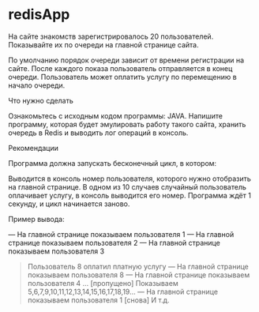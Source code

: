# redisApp
На сайте знакомств зарегистрировалось 20 пользователей. Показывайте их по очереди на главной странице сайта.

По умолчанию порядок очереди зависит от времени регистрации на сайте. После каждого показа пользователь отправляется в конец очереди. Пользователь может оплатить услугу по перемещению в начало очереди.

 

Что нужно сделать

Ознакомьтесь с исходным кодом программы: JAVA.
Напишите программу, которая будет эмулировать работу такого сайта, хранить очередь в Redis и выводить лог операций в консоль.
 
Рекомендации

Программа должна запускать бесконечный цикл, в котором:

Выводится в консоль номер пользователя, которого нужно отобразить на главной странице. 
В одном из 10 случаев случайный пользователь оплачивает услугу, в консоль выводится его номер.
Программа ждёт 1 секунду, и цикл начинается заново.
 

Пример вывода:

— На главной странице показываем пользователя 1
— На главной странице показываем пользователя 2
— На главной странице показываем пользователя 3
> Пользователь 8 оплатил платную услугу
— На главной странице показываем пользователя 8
— На главной странице показываем пользователя 4
… [пропущено] Показываем 5,6,7,9,10,11,12,13,14,15,16,17,18,19…
— На главной странице показываем пользователя 1 [снова]
И т.д.
